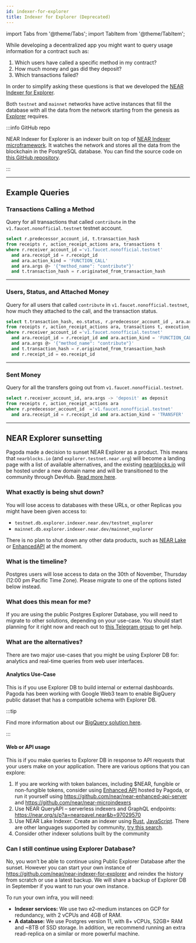 ```yaml
---
id: indexer-for-explorer
title: Indexer for Explorer (Deprecated)
---
```

import Tabs from '@theme/Tabs';
import TabItem from '@theme/TabItem';

While developing a decentralized app you might want to query usage information for a contract such as:

1. Which users have called a specific method in my contract?
2. How much money and gas did they deposit?
3. Which transactions failed?

In order to simplify asking these questions is that we developed the [NEAR Indexer for Explorer](https://github.com/near/near-indexer-for-explorer).

Both `testnet` and `mainnet` networks have active instances that fill the database with all the data from the network starting from the genesis as [Explorer](https://nearblocks.io/) requires.

:::info GitHub repo

NEAR Indexer for Explorer is an indexer built on top of [NEAR Indexer microframework](/concepts/advanced/near-indexer-framework). It watches the network and stores all the data from the blockchain in the PostgreSQL database.
You can find the source code on [this GitHub repository](https://github.com/near/near-indexer-for-explorer).

:::

---

## Example Queries

### Transactions Calling a Method
Query for all transactions that called `contribute` in the `v1.faucet.nonofficial.testnet` testnet account.

```sql
select r.predecessor_account_id, t.transaction_hash 
from receipts r, action_receipt_actions ara, transactions t
where r.receiver_account_id ='v1.faucet.nonofficial.testnet'
  and ara.receipt_id = r.receipt_id
  and ara.action_kind = 'FUNCTION_CALL'
  and ara.args @> '{"method_name": "contribute"}'
  and t.transaction_hash = r.originated_from_transaction_hash
```

<hr className="subsection" />

### Users, Status, and Attached Money
Query for all users that called `contribute` in `v1.faucet.nonofficial.testnet`, how much they attached to the call, and the transaction status.

```sql
select t.transaction_hash, eo.status, r.predecessor_account_id , ara.args -> 'deposit' as deposit
from receipts r, action_receipt_actions ara, transactions t, execution_outcomes eo
where r.receiver_account_id ='v1.faucet.nonofficial.testnet'
  and ara.receipt_id = r.receipt_id and ara.action_kind = 'FUNCTION_CALL'
  and ara.args @> '{"method_name": "contribute"}'
  and t.transaction_hash = r.originated_from_transaction_hash
  and r.receipt_id = eo.receipt_id
```

<hr className="subsection" />

### Sent Money
Query for all the transfers going out from `v1.faucet.nonofficial.testnet`.

```sql
select r.receiver_account_id, ara.args -> 'deposit' as deposit	
from receipts r, action_receipt_actions ara
where r.predecessor_account_id  ='v1.faucet.nonofficial.testnet'
  and ara.receipt_id = r.receipt_id and ara.action_kind = 'TRANSFER'
```

---

## NEAR Explorer sunsetting

Pagoda made a decision to sunset NEAR Explorer as a product. This means that `nearblocks.io` (and `explorer.testnet.near.org`) will become a landing page with a list of available alternatives, and the existing [nearblocks.io](https://nearblocks.io) will be hosted under a new domain name and will be transitioned to the community through DevHub. [Read more here](https://near.social/devgovgigs.near/widget/gigs-board.pages.Post?id=635).


### What exactly is being shut down?

You will lose access to databases with these URLs, or other Replicas you might have been given access to:
* `testnet.db.explorer.indexer.near.dev/testnet_explorer`
* `mainnet.db.explorer.indexer.near.dev/mainnet_explorer`


There is no plan to shut down any other data products, such as [NEAR Lake](https://docs.near.org/concepts/advanced/near-lake-framework) or [EnhancedAPI](https://www.pagoda.co/enhanced-api) at the moment.

### What is the timeline?

Postgres users will lose access to data on the 30th of November, Thursday (12:00 pm Pacific Time Zone). Please migrate to one of the options listed below instead.

### What does this mean for me?

If you are using the public Postgres Explorer Database, you will need to migrate to other solutions, depending on your use-case. You should start planning for it right now and reach out to [this Telegram group](https://nearbuilders.com/tg-data) to get help.

### What are the alternatives?

There are two major use-cases that you might be using Explorer DB for: analytics and real-time queries from web user interfaces.

#### Analytics Use-Case

This is if you use Explorer DB to build internal or external dashboards. Pagoda has been working with Google Web3 team to enable BigQuery public dataset that has a compatible schema with Explorer DB.

:::tip

Find more information about our [BigQuery solution here](../2.build/6.data-infrastructure/big-query.md).

:::

#### Web or API usage

This is if you make queries to Explorer DB in response to API requests that your users make on your application. There are various options that you can explore:
1. If you are working with token balances, including $NEAR, fungible or non-fungible tokens, consider using [Enhanced API](https://www.pagoda.co/enhanced-api) hosted by Pagoda, or run it yourself using https://github.com/near/near-enhanced-api-server and https://github.com/near/near-microindexers 
2. Use NEAR QueryAPI – serverless indexers and GraphQL endpoints: https://near.org/s/p?a=nearpavel.near&b=97029570
3. Use NEAR Lake Indexer. Create an indexer using [Rust](https://github.com/near/near-lake-framework-rs), [JavaScript](https://github.com/near/near-lake-framework-js). There are other languages supported by community, [try this search](https://github.com/search?q=near-lake-framework&type=repositories).
4. Consider other indexer solutions built by the community

### Can I still continue using Explorer Database?

No, you won’t be able to continue using Public Explorer Database after the sunset. However you can start your own instance of https://github.com/near/near-indexer-for-explorer and reindex the history from scratch or use a latest backup. We will share a backup of Explorer DB in September if you want to run your own instance.


To run your own infra, you will need:
* **Indexer services:** We use two e2-medium instances on GCP for redundancy, with 2 vCPUs and 4GB of RAM.
* **A database:** We use Postgres version 11, with 8+ vCPUs, 52GB+ RAM and ~8TB of SSD storage. In addition, we recommend running an extra read-replica on a similar or more powerful machine.
